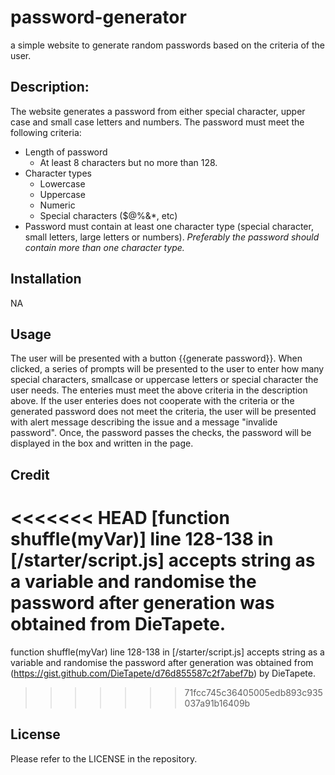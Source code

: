 # password-generator

a simple website to generate random passwords based on the criteria of the user. 

## Description:

The website generates a password from either special character, upper case and small case letters and numbers. The password must meet the following criteria:

* Length of password
    * At least 8 characters but no more than 128.
* Character types
    * Lowercase
    * Uppercase
    * Numeric
    * Special characters ($@%&*, etc)
* Password must contain at least one character type (special character, small letters, large letters or numbers). <em>Preferably the password should contain more than one character type.</em>

## Installation

NA

## Usage

The user will be presented with a button {{generate password}}. When clicked, a series of prompts will be presented to the user to enter how many special characters, smallcase or uppercase letters or special character the user needs. The enteries must meet the above criteria in the description above. If the user enteries does not cooperate with the criteria or the generated password does not meet the criteria, the user will be presented with alert message describing the issue and a message "invalide password". Once, the password passes the checks, the password will be displayed in the box and written in the page.  

## Credit

<<<<<<< HEAD
[function shuffle(myVar)] line 128-138 in [/starter/script.js] accepts string as a variable and randomise the password after generation was obtained from <script src="https://gist.github.com/DieTapete/d76d855587c2f7abef7b.js"></script> DieTapete.
=======
function shuffle(myVar) line 128-138 in [/starter/script.js] accepts string as a variable and randomise the password after generation was obtained from (https://gist.github.com/DieTapete/d76d855587c2f7abef7b) by DieTapete.
>>>>>>> 71fcc745c36405005edb893c935037a91b16409b

## License

Please refer to the LICENSE in the repository.
